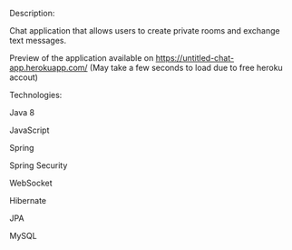 Description:

Chat application that allows users to create private rooms and exchange text messages. 

Preview of the application available on https://untitled-chat-app.herokuapp.com/ (May take a few seconds to load due to free heroku accout)



Technologies:

Java 8

JavaScript

Spring

Spring Security

WebSocket

Hibernate

JPA

MySQL
